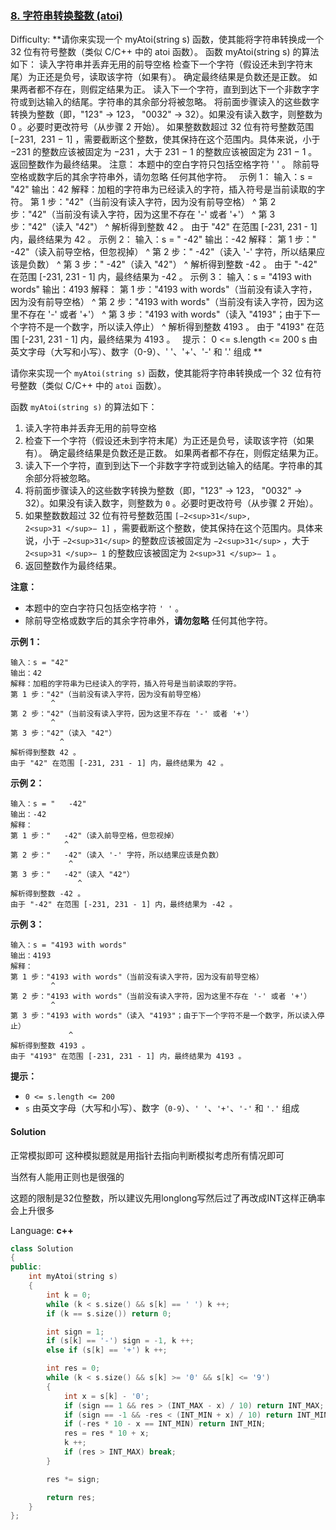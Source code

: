 ### [8\. 字符串转换整数 (atoi)](https://leetcode-cn.com/problems/string-to-integer-atoi/)

Difficulty: **请你来实现一个 myAtoi(string s) 函数，使其能将字符串转换成一个 32 位有符号整数（类似 C/C++ 中的 atoi 函数）。 函数 myAtoi(string s) 的算法如下： 读入字符串并丢弃无用的前导空格 检查下一个字符（假设还未到字符末尾）为正还是负号，读取该字符（如果有）。 确定最终结果是负数还是正数。 如果两者都不存在，则假定结果为正。 读入下一个字符，直到到达下一个非数字字符或到达输入的结尾。字符串的其余部分将被忽略。 将前面步骤读入的这些数字转换为整数（即，"123" -> 123， "0032" -> 32）。如果没有读入数字，则整数为 0 。必要时更改符号（从步骤 2 开始）。 如果整数数超过 32 位有符号整数范围 [−231,  231 − 1] ，需要截断这个整数，使其保持在这个范围内。具体来说，小于 −231 的整数应该被固定为 −231 ，大于 231 − 1 的整数应该被固定为 231 − 1 。 返回整数作为最终结果。 注意： 本题中的空白字符只包括空格字符 ' ' 。 除前导空格或数字后的其余字符串外，请勿忽略 任何其他字符。   示例 1： 输入：s = "42" 输出：42 解释：加粗的字符串为已经读入的字符，插入符号是当前读取的字符。 第 1 步："42"（当前没有读入字符，因为没有前导空格） ^ 第 2 步："42"（当前没有读入字符，因为这里不存在 '-' 或者 '+'） ^ 第 3 步："42"（读入 "42"） ^ 解析得到整数 42 。 由于 "42" 在范围 [-231, 231 - 1] 内，最终结果为 42 。 示例 2： 输入：s = " -42" 输出：-42 解释： 第 1 步：" -42"（读入前导空格，但忽视掉） ^ 第 2 步：" -42"（读入 '-' 字符，所以结果应该是负数） ^ 第 3 步：" -42"（读入 "42"） ^ 解析得到整数 -42 。 由于 "-42" 在范围 [-231, 231 - 1] 内，最终结果为 -42 。 示例 3： 输入：s = "4193 with words" 输出：4193 解释： 第 1 步："4193 with words"（当前没有读入字符，因为没有前导空格） ^ 第 2 步："4193 with words"（当前没有读入字符，因为这里不存在 '-' 或者 '+'） ^ 第 3 步："4193 with words"（读入 "4193"；由于下一个字符不是一个数字，所以读入停止） ^ 解析得到整数 4193 。 由于 "4193" 在范围 [-231, 231 - 1] 内，最终结果为 4193 。   提示： 0 <= s.length <= 200 s 由英文字母（大写和小写）、数字（0-9）、' '、'+'、'-' 和 '.' 组成 **


请你来实现一个 `myAtoi(string s)` 函数，使其能将字符串转换成一个 32 位有符号整数（类似 C/C++ 中的 `atoi` 函数）。

函数 `myAtoi(string s)` 的算法如下：

1.  读入字符串并丢弃无用的前导空格
2.  检查下一个字符（假设还未到字符末尾）为正还是负号，读取该字符（如果有）。 确定最终结果是负数还是正数。 如果两者都不存在，则假定结果为正。
3.  读入下一个字符，直到到达下一个非数字字符或到达输入的结尾。字符串的其余部分将被忽略。
4.  将前面步骤读入的这些数字转换为整数（即，"123" -> 123， "0032" -> 32）。如果没有读入数字，则整数为 `0` 。必要时更改符号（从步骤 2 开始）。
5.  如果整数数超过 32 位有符号整数范围 `[−2<sup>31</sup>,  2<sup>31 </sup>− 1]` ，需要截断这个整数，使其保持在这个范围内。具体来说，小于 `−2<sup>31</sup>` 的整数应该被固定为 `−2<sup>31</sup>` ，大于 `2<sup>31 </sup>− 1` 的整数应该被固定为 `2<sup>31 </sup>− 1` 。
6.  返回整数作为最终结果。

**注意：**

*   本题中的空白字符只包括空格字符 `' '` 。
*   除前导空格或数字后的其余字符串外，**请勿忽略** 任何其他字符。

**示例 1：**

```
输入：s = "42"
输出：42
解释：加粗的字符串为已经读入的字符，插入符号是当前读取的字符。
第 1 步："42"（当前没有读入字符，因为没有前导空格）
         ^
第 2 步："42"（当前没有读入字符，因为这里不存在 '-' 或者 '+'）
         ^
第 3 步："42"（读入 "42"）
           ^
解析得到整数 42 。
由于 "42" 在范围 [-231, 231 - 1] 内，最终结果为 42 。
```

**示例 2：**

```
输入：s = "   -42"
输出：-42
解释：
第 1 步："   -42"（读入前导空格，但忽视掉）
            ^
第 2 步："   -42"（读入 '-' 字符，所以结果应该是负数）
             ^
第 3 步："   -42"（读入 "42"）
               ^
解析得到整数 -42 。
由于 "-42" 在范围 [-231, 231 - 1] 内，最终结果为 -42 。
```

**示例 3：**

```
输入：s = "4193 with words"
输出：4193
解释：
第 1 步："4193 with words"（当前没有读入字符，因为没有前导空格）
         ^
第 2 步："4193 with words"（当前没有读入字符，因为这里不存在 '-' 或者 '+'）
         ^
第 3 步："4193 with words"（读入 "4193"；由于下一个字符不是一个数字，所以读入停止）
             ^
解析得到整数 4193 。
由于 "4193" 在范围 [-231, 231 - 1] 内，最终结果为 4193 。
```

**提示：**

*   `0 <= s.length <= 200`
*   `s` 由英文字母（大写和小写）、数字（`0-9`）、`' '`、`'+'`、`'-'` 和 `'.'` 组成


#### Solution

正常模拟即可
这种模拟题就是用指针去指向判断模拟考虑所有情况即可

当然有人能用正则也是很强的

这题的限制是32位整数，所以建议先用longlong写然后过了再改成INT这样正确率会上升很多

Language: **c++**

```c++
class Solution
{
public:
    int myAtoi(string s)
    {
        int k = 0;
        while (k < s.size() && s[k] == ' ') k ++;
        if (k == s.size()) return 0;

        int sign = 1;
        if (s[k] == '-') sign = -1, k ++;
        else if (s[k] == '+') k ++;

        int res = 0;
        while (k < s.size() && s[k] >= '0' && s[k] <= '9')
        {
            int x = s[k] - '0';
            if (sign == 1 && res > (INT_MAX - x) / 10) return INT_MAX;
            if (sign == -1 && -res < (INT_MIN + x) / 10) return INT_MIN;
            if (-res * 10 - x == INT_MIN) return INT_MIN;
            res = res * 10 + x;
            k ++;
            if (res > INT_MAX) break;
        }

        res *= sign;

        return res;
    }
};
```
